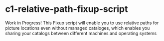 # c1-relative-path-fixup-script
Work in Progress! This Fixup script will enable you to use relative paths for picture locations even without managed cataloges, which enables you sharing your catalogs between different machines and operating systems
